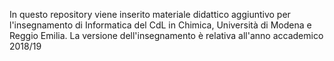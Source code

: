 In questo repository viene inserito materiale didattico aggiuntivo
per l'insegnamento di Informatica del CdL in Chimica, Università di Modena e Reggio Emilia.
La versione dell'insegnamento è relativa all'anno accademico 2018/19
